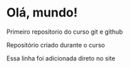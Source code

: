 # Olá, mundo!
Primeiro repositorio do curso git e github

Repositório criado durante o curso

Essa linha foi adicionada direto no site 
